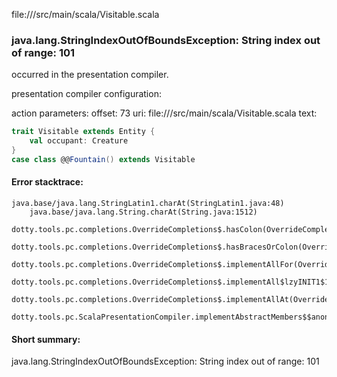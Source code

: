 file://<WORKSPACE>/src/main/scala/Visitable.scala
### java.lang.StringIndexOutOfBoundsException: String index out of range: 101

occurred in the presentation compiler.

presentation compiler configuration:


action parameters:
offset: 73
uri: file://<WORKSPACE>/src/main/scala/Visitable.scala
text:
```scala
trait Visitable extends Entity {
    val occupant: Creature
}
case class @@Fountain() extends Visitable
```



#### Error stacktrace:

```
java.base/java.lang.StringLatin1.charAt(StringLatin1.java:48)
	java.base/java.lang.String.charAt(String.java:1512)
	dotty.tools.pc.completions.OverrideCompletions$.hasColon(OverrideCompletions.scala:507)
	dotty.tools.pc.completions.OverrideCompletions$.hasBracesOrColon(OverrideCompletions.scala:500)
	dotty.tools.pc.completions.OverrideCompletions$.implementAllFor(OverrideCompletions.scala:322)
	dotty.tools.pc.completions.OverrideCompletions$.implementAll$lzyINIT1$1$$anonfun$1(OverrideCompletions.scala:213)
	dotty.tools.pc.completions.OverrideCompletions$.implementAllAt(OverrideCompletions.scala:219)
	dotty.tools.pc.ScalaPresentationCompiler.implementAbstractMembers$$anonfun$1(ScalaPresentationCompiler.scala:253)
```
#### Short summary: 

java.lang.StringIndexOutOfBoundsException: String index out of range: 101